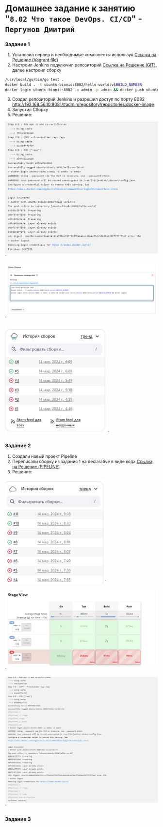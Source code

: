 # Домашнее задание к занятию "`8.02 Что такое DevOps. СI/СD`" - `Пергунов Дмитрий`

### Задание 1
1. Установил сервер и необходимые компоненты используя [Ссылка на Решение (Vagrant file)](https://github.com/dimindrol/pergunovdv_8-02-hw/blob/main/Vagrantfile)
2. Настроил Jenkins подулючил репозиторий [Ссылка на Решение (GIT)]([https://github.com/netology-code/sdvps-materials.git), далее настроил сборку
```bash
/usr/local/go/bin/go test .
docker build . -t ubuntu-bionic:8082/hello-world:v$BUILD_NUMBER
docker login ubuntu-bionic:8082 -u admin -p admin && docker push ubuntu-bionic:8082/hello-world:v$BUILD_NUMBER && docker logout
```
3. Создал репозиторий Jenkins и разрешил доступ по порту 8082 http://192.168.56.10:8081/#admin/repository/repositories:docker-image
4. Запустил Сборку
5. Решение:

![Название скриншота 2](https://github.com/dimindrol/pergunovdv_8-02-hw/blob/e3e9b08d11d010c8e63556e2499d9f442a6a2264/img/jencins.png)`

![Название скриншота 2](https://github.com/dimindrol/pergunovdv_8-02-hw/blob/83fc29618165bcdb2fe97be915f871767eb0f2c1/img/%D0%A1%D0%BD%D0%B8%D0%BC%D0%BE%D0%BA%20%D1%8D%D0%BA%D1%80%D0%B0.png)`

![Название скриншота 2](https://github.com/dimindrol/pergunovdv_8-02-hw/blob/e3e9b08d11d010c8e63556e2499d9f442a6a2264/img/%D0%A1%D0%BD%D0%B8%D0%BC%D0%BE%D0%BA%20%D1%8D%D0%BA%D1%80%D0%B0%D0%BD%D0%B0%202024.png)`

 
### Задание 2
1. Создали новый проект Pipeline
2. Переписали сборку из задания 1 на declarative в виде кода [Ссылка на Решение (PIPELINE)](https://github.com/dimindrol/pergunovdv_8-02-hw/blob/main/pipeline)
3. Решение:
   
![Название скриншота 2](https://github.com/dimindrol/pergunovdv_8-02-hw/blob/aa9f5dcb3a412cd3c5111aa0447b721a6b491752/img/%D0%98%D1%81%D1%82%D0%BE%D1%80%D0%B8%D1%8F%20%D1%81%D0%B1%D0%BE%D1%80%D0%BE%D0%BA.png)`

![Название скриншота 2](https://github.com/dimindrol/pergunovdv_8-02-hw/blob/aa9f5dcb3a412cd3c5111aa0447b721a6b491752/img/stage%20view.png)`

![Название скриншота 2](https://github.com/dimindrol/pergunovdv_8-02-hw/blob/aa9f5dcb3a412cd3c5111aa0447b721a6b491752/img/%D1%88%D0%B0%D0%B3%D0%B8%20%D0%B2%D1%8B%D0%BF%D0%BE%D0%BB%D0%BD%D0%B5%D0%BD%D0%B8%D1%8F.png)`

### Задание 3


